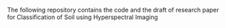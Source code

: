 The following repository contains the code and the draft of research paper for Classification of Soil using Hyperspectral Imaging 

